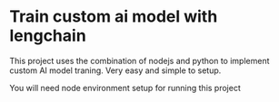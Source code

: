 # Train custom ai model with lengchain
This project uses the combination of nodejs and python to implement custom AI model traning. Very easy and simple to setup.

You will need node environment setup for running this project
